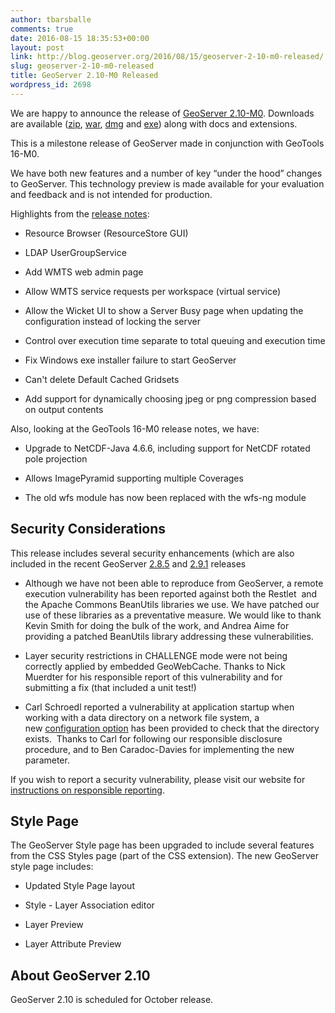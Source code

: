 ```yaml
---
author: tbarsballe
comments: true
date: 2016-08-15 18:35:53+00:00
layout: post
link: http://blog.geoserver.org/2016/08/15/geoserver-2-10-m0-released/
slug: geoserver-2-10-m0-released
title: GeoServer 2.10-M0 Released
wordpress_id: 2698
---
```




We are happy to announce the release of [GeoServer 2.10-M0](http://sourceforge.net/projects/geoserver/files/GeoServer/2.10-M0/). Downloads are available ([zip](http://sourceforge.net/projects/geoserver/files/GeoServer/2.10-M0/geoserver-2.10-M0-bin.zip/download), [war](http://sourceforge.net/projects/geoserver/files/GeoServer/2.10-M0/geoserver-2.10-M0-war.zip/download), [dmg](http://sourceforge.net/projects/geoserver/files/GeoServer/2.10-M0/geoserver-2.10-M0.dmg/download) and [exe](http://sourceforge.net/projects/geoserver/files/GeoServer/2.10-M0/geoserver-2.10-M0.exe/download)) along with docs and extensions.

This is a milestone release of GeoServer made in conjunction with GeoTools 16-M0.

We have both new features and a number of key “under the hood” changes to GeoServer. This technology preview is made available for your evaluation and feedback and is not intended for production.

Highlights from the [release notes](https://osgeo-org.atlassian.net/secure/ReleaseNote.jspa?projectId=10000&version=13102):



 	
  * Resource Browser (ResourceStore GUI)

 	
  * LDAP UserGroupService

 	
  * Add WMTS web admin page

 	
  * Allow WMTS service requests per workspace (virtual service)

 	
  * Allow the Wicket UI to show a Server Busy page when updating the configuration instead of locking the server

 	
  * Control over execution time separate to total queuing and execution time

 	
  * Fix Windows exe installer failure to start GeoServer

 	
  * Can't delete Default Cached Gridsets

 	
  * Add support for dynamically choosing jpeg or png compression based on output contents


Also, looking at the GeoTools 16-M0 release notes, we have:

 	
  * Upgrade to NetCDF-Java 4.6.6, including support for NetCDF rotated pole projection

 	
  * Allows ImagePyramid supporting multiple Coverages

 	
  * The old wfs module has now been replaced with the wfs-ng module




## Security Considerations


This release includes several security enhancements (which are also included in the recent GeoServer [2.8.5](http://blog.geoserver.org/2016/08/12/geoserver-2-8-5-released/) and [2.9.1](http://blog.geoserver.org/2016/08/05/geoserver-2-9-1-released/) releases



 	
  * Although we have not been able to reproduce from GeoServer, a remote execution vulnerability has been reported against both the Restlet  and the Apache Commons BeanUtils libraries we use. We have patched our use of these libraries as a preventative measure. We would like to thank Kevin Smith for doing the bulk of the work, and Andrea Aime for providing a patched BeanUtils library addressing these vulnerabilities.

 	
  * Layer security restrictions in CHALLENGE mode were not being correctly applied by embedded GeoWebCache. Thanks to Nick Muerdter for his responsible report of this vulnerability and for submitting a fix (that included a unit test!)

 	
  * Carl Schroedl reported a vulnerability at application startup when working with a data directory on a network file system, a new [configuration option](http://docs.geoserver.org/stable/en/user/datadirectory/setting.html#require-files-to-exist) has been provided to check that the directory exists.  Thanks to Carl for following our responsible disclosure procedure, and to Ben Caradoc-Davies for implementing the new parameter.


If you wish to report a security vulnerability, please visit our website for [instructions on responsible reporting](http://geoserver.org/issues/).






## Style Page


The GeoServer Style page has been upgraded to include several features from the CSS Styles page (part of the CSS extension). The new GeoServer style page includes:



 	
  * Updated Style Page layout

 	
  * Style - Layer Association editor

 	
  * Layer Preview

 	
  * Layer Attribute Preview







## About GeoServer 2.10


GeoServer 2.10 is scheduled for October release.


